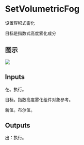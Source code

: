 # SetVolumetricFog

设置容积式雾化

目标是指数式高度雾化成分

## 图示

![]($-20221218-20402767.png)

## Inputs

在。执行。

目标。指数高度雾化组件对象参考。

新值。布尔值。  

## Outputs

出：执行。
